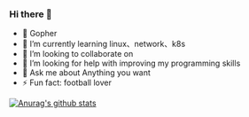 ### Hi there 👋

- 🔭  Gopher
- 🌱 I’m currently learning linux、network、k8s
- 👯 I’m looking to collaborate on 
- 🤔 I’m looking for help with improving my programming skills
- 💬 Ask me about Anything you want
- ⚡ Fun fact: football lover

[![Anurag's github stats](https://github-readme-stats.vercel.app/api?username=Alex1996a)](https://github.com/anuraghazra/github-readme-stats)
